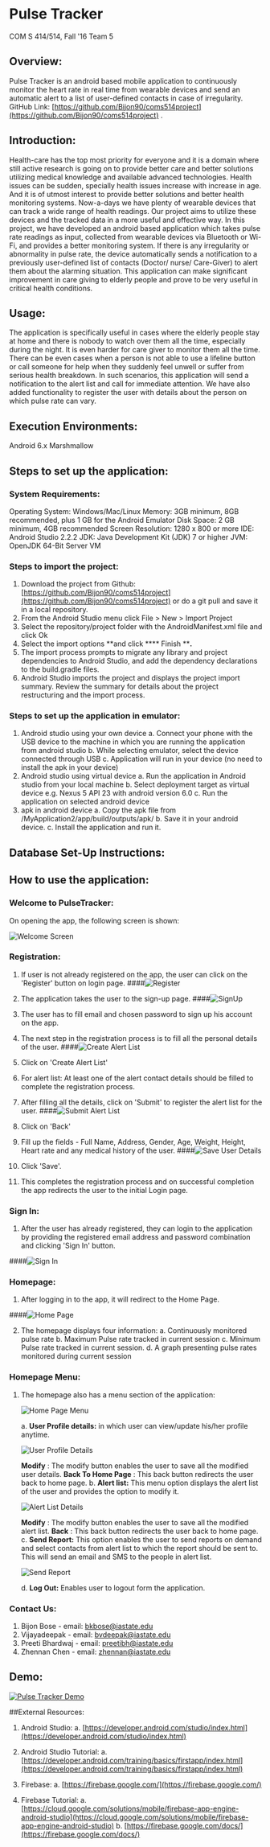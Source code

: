 # Pulse Tracker
COM S 414/514, Fall &#39;16
Team 5
## **Overview:**
Pulse Tracker is an android based mobile application to continuously monitor the heart rate in real time from wearable devices and send an automatic alert to a list of user-defined contacts in case of irregularity.
GitHub Link: [https://github.com/Bijon90/coms514project](https://github.com/Bijon90/coms514project) .

## **Introduction:**
Health-care has the top most priority for everyone and it is a domain where still active research is going on to provide better care and better solutions utilizing medical knowledge and available advanced technologies. Health issues can be sudden, specially health issues increase with increase in age. And it is of utmost interest to provide better solutions and better health monitoring systems. Now-a-days we have plenty of wearable devices that can track a wide range of health readings.
Our project aims to utilize these devices and the tracked data in a more useful and effective way. In this project, we have developed an android based application which takes pulse rate readings as input, collected from wearable devices via Bluetooth or Wi-Fi, and provides a better monitoring system. If there is any irregularity or abnormality in pulse rate, the device automatically sends a notification to a previously user-defined list of contacts (Doctor/ nurse/ Care-Giver) to alert them about the alarming situation.
This application can make significant improvement in care giving to elderly people and prove to be very useful in critical health conditions.

## **Usage:**
The application is specifically useful in cases where the elderly people stay at home and there is nobody to watch over them all the time, especially during the night. It is even harder for care giver to monitor them all the time. There can be even cases when a person is not able to use a lifeline button or call someone for help when they suddenly feel unwell or suffer from serious health breakdown. In such scenarios, this application will send a notification to the alert list and call for immediate attention. We have also added functionality to register the user with details about the person on which pulse rate can vary.

## **Execution Environments:**
Android 6.x Marshmallow
## **Steps to set up the application:**
### **System Requirements:**
Operating System: Windows/Mac/Linux
Memory: 3GB minimum, 8GB recommended, plus 1 GB for the Android Emulator
Disk Space: 2 GB minimum, 4GB recommended
Screen Resolution: 1280 x 800 or more
IDE: Android Studio 2.2.2
JDK: Java Development Kit (JDK) 7 or higher
JVM: OpenJDK 64-Bit Server VM

### **Steps to import the project:**

1. Download the project from Github: [https://github.com/Bijon90/coms514project](https://github.com/Bijon90/coms514project) or do a git pull and save it in a local repository.
2. From the Android Studio menu click File &gt; New &gt; Import Project
3. Select the repository/project folder with the AndroidManifest.xml file and click Ok
4. Select the import options **and click **** Finish ****.**
5. The import process prompts to migrate any library and project dependencies to Android Studio, and add the dependency declarations to the build.gradle files.
6. Android Studio imports the project and displays the project import summary. Review the summary for details about the project restructuring and the import process.

### **Steps to set up the application in emulator:**
1. Android studio using your own device
    a. Connect your phone with the USB device to the machine in which you are running the application from android studio
    b. While selecting emulator, select the device connected through USB
    c. Application will run in your device (no need to install the apk in your device)
2. Android studio using virtual device
    a. Run the application in Android studio from your local machine
    b. Select deployment target as virtual device e.g. Nexus 5 API 23 with android version 6.0
    c. Run the application on selected android device
3. apk in android device
    a. Copy the apk file from /MyApplication2/app/build/outputs/apk/
    b. Save it in your android device.
    c. Install the application and run it.

## **Database Set-Up Instructions:**

## **How to use the application:**
### **Welcome to PulseTracker:**
On opening the app, the following screen is shown:

![Welcome Screen](https://s27.postimg.org/5qw094trn/Welcome.jpg)

### **Registration:**
1. If user is not already registered on the app, the user can click on the &#39;Register&#39; button on login page.
####![Register](https://s27.postimg.org/itrmsejzn/Register.jpg)

2. The application takes the user to the sign-up page.
####![SignUp](https://s29.postimg.org/wq7j52fiv/Sign_In.jpg)

3. The user has to fill email and chosen password to sign up his account on the app.
4. The next step in the registration process is to fill all the personal details of the user.
####![Create Alert List](https://s29.postimg.org/8h8etd0d3/Register_User_Details.jpg)

5. Click on &#39;Create Alert List&#39;
6. For alert list: At least one of the alert contact details should be filled to complete the registration process.
7. After filling all the details, click on &#39;Submit&#39; to register the alert list for the user.
####![Submit Alert List](https://s29.postimg.org/exlyx6yaf/Set_Alert_List.jpg)

8. Click on &#39;Back&#39;
9. Fill up the fields - Full Name, Address, Gender, Age, Weight, Height, Heart rate and any medical history of the user.
####![Save User Details](https://s29.postimg.org/ow6xjo7pz/Set_Profile_Details.jpg)

10. Click &#39;Save&#39;.
11. This completes the registration process and on successful completion the app redirects the user to the initial Login page.

### **Sign In:**
1.  After the user has already registered, they can login to the application by providing the registered email address and password combination and clicking &#39;Sign In&#39; button.

####![Sign In](https://s29.postimg.org/wq7j52fiv/Sign_In.jpg)    

### **Homepage:**
1. After logging in to the app, it will redirect to the Home Page.

####![Home Page](https://s29.postimg.org/9sg61tvyv/Home_Page.jpg)    

2. The homepage displays four information:
    a. Continuously monitored pulse rate
    b. Maximum Pulse rate tracked in current session
    c. Minimum Pulse rate tracked in current session.
    d. A graph presenting pulse rates monitored during current session
### **Homepage Menu:**
1. The homepage also has a menu section of the application:

    ![Home Page Menu](https://s29.postimg.org/zcig89hcn/Home_Page_Menu.jpg)
    
    a. **User Profile details:** in which user can view/update his/her profile anytime.
    
    ![User Profile Details](https://s29.postimg.org/ke4mrkro7/User_Details.jpg)
    
    **Modify** : The modify button enables the user to save all the modified user details.
    **Back To Home Page** : This back button redirects the user back to home page.
    b. **Alert list:** This menu option displays the alert list of the user and provides the option to modify it.
    
    ![Alert List Details](https://s29.postimg.org/tyjo0prmf/Alert_List_Details.jpg)
    
    **Modify** : The modify button enables the user to save all the modified alert list.
    **Back** : This back button redirects the user back to home page.
    c. **Send Report:** This option enables the user to send reports on demand and select contacts from alert list to which the report should be sent to. This will send an email and SMS to the people in alert list.
    
    ![Send Report](https://s29.postimg.org/wz53uzsbb/Send_Report.jpg)
    
    d. **Log Out:** Enables user to logout form the application.

### **Contact Us:**
1. Bijon Bose - email: bkbose@iastate.edu
2. Vijayadeepak - email: bvdeepak@iastate.edu
3. Preeti Bhardwaj - email: preetibh@iastate.edu
4. Zhennan Chen - email: [zhennan@iastate.edu](mailto:zhennan@iastate.edu)

## Demo:
[![Pulse Tracker Demo](http://img.youtube.com/vi/BmazcvSKrXw/0.jpg)](https://youtu.be/BmazcvSKrXw)

##External Resources:

1. Android Studio:
    a. [https://developer.android.com/studio/index.html](https://developer.android.com/studio/index.html)

2. Android Studio Tutorial:
    a. [https://developer.android.com/training/basics/firstapp/index.html](https://developer.android.com/training/basics/firstapp/index.html)
3. Firebase:
    a. [https://firebase.google.com/](https://firebase.google.com/)
4. Firebase Tutorial:
    a. [https://cloud.google.com/solutions/mobile/firebase-app-engine-android-studio](https://cloud.google.com/solutions/mobile/firebase-app-engine-android-studio)
    b. [https://firebase.google.com/docs/](https://firebase.google.com/docs/)
